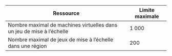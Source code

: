 | Ressource | Limite maximale |
| --- | --- |
| Nombre maximal de machines virtuelles dans un jeu de mise à l’échelle |1 000 |
| Nombre maximal de jeux de mise à l’échelle dans une région |200 |


